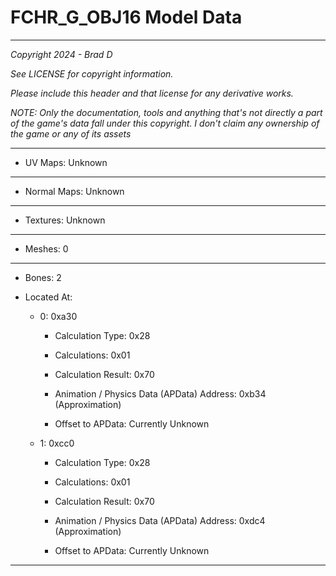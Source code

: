 # FCHR_G_OBJ16 Model Data

---

*Copyright 2024 - Brad D*

*See LICENSE for copyright information.*

*Please include this header and that license for any derivative works.*

*NOTE: Only the documentation, tools and anything that's not directly a part of the game's data fall under this copyright. I don't claim any ownership of the game or any of its assets*

---


* UV Maps: Unknown

---

* Normal Maps: Unknown

---

* Textures: Unknown

---

* Meshes: 0

---

* Bones: 2

* Located At:

  * 0: 0xa30

    * Calculation Type: 0x28

    * Calculations: 0x01

    * Calculation Result: 0x70

    * Animation / Physics Data (APData) Address: 0xb34 (Approximation)

    * Offset to APData: Currently Unknown

  * 1: 0xcc0

    * Calculation Type: 0x28

    * Calculations: 0x01

    * Calculation Result: 0x70

    * Animation / Physics Data (APData) Address: 0xdc4 (Approximation)

    * Offset to APData: Currently Unknown

---


